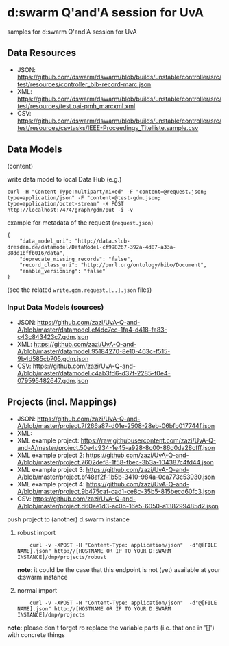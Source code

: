 # d:swarm Q'and'A session for UvA

samples for d:swarm Q'and'A session for UvA

## Data Resources

- JSON: https://github.com/dswarm/dswarm/blob/builds/unstable/controller/src/test/resources/controller_bib-record-marc.json
- XML: https://github.com/dswarm/dswarm/blob/builds/unstable/controller/src/test/resources/test.oai-pmh_marcxml.xml
- CSV: https://github.com/dswarm/dswarm/blob/builds/unstable/controller/src/test/resources/csvtasks/IEEE-Proceedings_Titelliste.sample.csv

## Data Models

(content)

write data model to local Data Hub (e.g.)

    curl -H "Content-Type:multipart/mixed" -F "content=@request.json; type=application/json" -F "content=@test-gdm.json; type=application/octet-stream" -X POST http://localhost:7474/graph/gdm/put -i -v
    
example for metadata of the request (```request.json```)
    
    {
        "data_model_uri": "http://data.slub-dresden.de/datamodel/DataModel-cf998267-392a-4d87-a33a-88dd1bffb016/data",
        "deprecate_missing_records": "false",
        "record_class_uri": "http://purl.org/ontology/bibo/Document",
        "enable_versioning": "false"
    }
    
(see the related ```write.gdm.request.[..].json``` files)
    
### Input Data Models (sources)

- JSON: https://github.com/zazi/UvA-Q-and-A/blob/master/datamodel.ef4dc7cc-1fa4-d418-fa83-c43c843423c7.gdm.json
- XML: https://github.com/zazi/UvA-Q-and-A/blob/master/datamodel.95184270-8e10-463c-f515-9b4d585cb705.gdm.json
- CSV: https://github.com/zazi/UvA-Q-and-A/blob/master/datamodel.c4ab3fd6-d37f-2285-f0e4-079595482647.gdm.json
  
## Projects (incl. Mappings)

- JSON: https://github.com/zazi/UvA-Q-and-A/blob/master/project.7f266a87-d01e-2508-28eb-06bfb017744f.json
- XML:
 - XML example project: https://raw.githubusercontent.com/zazi/UvA-Q-and-A/master/project.50e4c934-1e45-a928-8c00-86d0da28cfff.json
 - XML example project 2: https://github.com/zazi/UvA-Q-and-A/blob/master/project.7602def8-1f58-fbec-3b3a-104387c4fd44.json
 - XML example project 3: https://github.com/zazi/UvA-Q-and-A/blob/master/project.bf48af2f-1b5b-3410-984a-0ca773c53930.json
 - XML example project 4: https://github.com/zazi/UvA-Q-and-A/blob/master/project.9b475caf-cad1-ce8c-35b5-815becd60fc3.json
- CSV: https://github.com/zazi/UvA-Q-and-A/blob/master/project.d60ee1d3-ac0b-16e5-6050-a138299485d2.json

push project to (another) d:swarm instance

1. robust import

    ```
        curl -v -XPOST -H "Content-Type: application/json"  -d"@[FILE NAME].json" http://[HOSTNAME OR IP TO YOUR D:SWARM INSTANCE]/dmp/projects/robust
    ```
    **note**: it could be the case that this endpoint is not (yet) available at your d:swarm instance
    
    
2. normal import

    ```
        curl -v -XPOST -H "Content-Type: application/json"  -d"@[FILE NAME].json" http://[HOSTNAME OR IP TO YOUR D:SWARM INSTANCE]/dmp/projects
    ```

**note**: please don't forget ro replace the variable parts (i.e. that one in '[]') with concrete things
